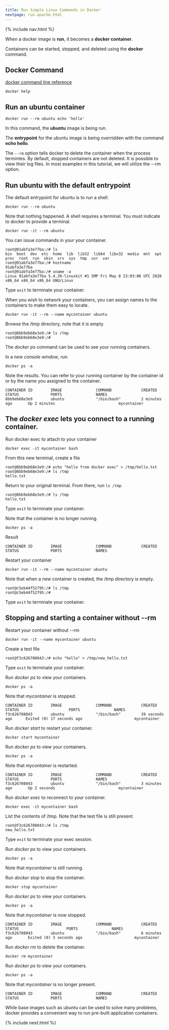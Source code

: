 ```yaml
---
title: Run Simple Linux Commands in Docker
nextpage: run.apache.html
---
```


{% include nav.html %}

When a docker image is **run**, it becomes a **docker container**.  

Containers can be started, stopped, and deleted using the **docker** command.

## Docker Command
[docker command line reference](https://docs.docker.com/engine/reference/commandline/docker/)

```
docker help
```

## Run an ubuntu container

```
docker run --rm ubuntu echo 'hello'
```

In this command, the **ubuntu** image is being run.  

The **entrypoint** for the ubuntu image is being overridden with the command **echo hello**.

The `--rm` option tells docker to delete the container when the process termintes.  By default, stopped containers are not deleted.  It is possible to view their log files.  In most examples in this tutorial, we will utilize the --rm option.

## Run ubuntu with the default entrypoint

The default entrypoint for ubuntu is to run a shell. 

```
docker run --rm ubuntu 
```

Note that nothing happened.  A shell requires a terminal.  You must indicate to docker to provide a terminal.

```
docker run -it --rm ubuntu 
```

You can issue commands in your your container.
```
root@91abfa3e77ba:/# ls
bin  boot  dev  etc  home  lib  lib32  lib64  libx32  media  mnt  opt  proc  root  run  sbin  srv  sys  tmp  usr  var
root@91abfa3e77ba:/# hostname
91abfa3e77ba
root@91abfa3e77ba:/# uname -a
Linux 91abfa3e77ba 5.4.39-linuxkit #1 SMP Fri May 8 23:03:06 UTC 2020 x86_64 x86_64 x86_64 GNU/Linux
```

Type `exit` to terminate your container.

When you wish to network your containers, you can assign names to the containers to make them easy to locate.

```
docker run -it --rm --name mycontainer ubuntu 
```

Browse the /tmp directory, note that it is empty

```
root@8bb9eb68e3e9:/# ls /tmp
root@8bb9eb68e3e9:/# 
```

The *docker ps* command can be used to see your running containers.

In a *new console window*, run 

```
docker ps -a
```

Note the results.  You can refer to your running container by the container id or by the name you assigned to the container.
```
CONTAINER ID        IMAGE               COMMAND             CREATED             STATUS              PORTS               NAMES
8bb9eb68e3e9        ubuntu              "/bin/bash"         2 minutes ago       Up 2 minutes                            mycontainer
```

## The *docker exec* lets you connect to a running container.

Run docker exec to attach to your container
```
docker exec -it mycontainer bash
```

From this new terminal, create a file
```
root@8bb9eb68e3e9:/# echo "hello from docker exec" > /tmp/hello.txt
root@8bb9eb68e3e9:/# ls /tmp
hello.txt
```

Return to your original terminal.  From there, run `ls /tmp`
```
root@8bb9eb68e3e9:/# ls /tmp
hello.txt
```

Type `exit` to terminate your container.

Note that the container is no longer running.

```
docker ps -a
```

Result
```
CONTAINER ID        IMAGE               COMMAND             CREATED             STATUS              PORTS               NAMES
```

Restart your container
```
docker run -it --rm --name mycontainer ubuntu 
```

Note that when a new container is created, the /tmp directory is empty.

```
root@c5eb44f52795:/# ls /tmp
root@c5eb44f52795:/# 
```

Type `exit` to terminate your container.

## Stopping and starting a container without --rm

Restart your container without --rm
```
docker run -it --name mycontainer ubuntu 
```

Create a test file
```
root@f3c626708043:/# echo "hello" > /tmp/new_hello.txt
```

Type `exit` to terminate your container.

Run *docker ps* to view your containers.  
```
docker ps -a
```

Note that *mycontainer* is stopped.

```
CONTAINER ID        IMAGE               COMMAND             CREATED             STATUS                      PORTS               NAMES
f3c626708043        ubuntu              "/bin/bash"         39 seconds ago      Exited (0) 17 seconds ago                       mycontainer
```

Run *docker start* to restart your container.
```
docker start mycontainer
```

Run *docker ps* to view your containers.  
```
docker ps -a
```

Note that *mycontainer* is restarted.
```
CONTAINER ID        IMAGE               COMMAND             CREATED             STATUS              PORTS               NAMES
f3c626708043        ubuntu              "/bin/bash"         3 minutes ago       Up 2 seconds                            mycontainer
```

Run *docker exec* to reconnect to your container.  
```
docker exec -it mycontainer bash
```


List the contents of /tmp.  Note that the test file is still present.

```
root@f3c626708043:/# ls /tmp
new_hello.txt
```

Type `exit` to terminate your exec session.

Run *docker ps* to view your containers.  
```
docker ps -a
```

Note that *mycontainer* is still running.

Run *docker stop* to stop the container.
```
docker stop mycontainer
```

Run *docker ps* to view your containers.  
```
docker ps -a
```

Note that *mycontainer* is now stopped.
```
CONTAINER ID        IMAGE               COMMAND             CREATED             STATUS                     PORTS               NAMES
f3c626708043        ubuntu              "/bin/bash"         6 minutes ago       Exited (0) 3 seconds ago                       mycontainer
```

Run *docker rm* to delete the container.
```
docker rm mycontainer
```

Run *docker ps* to view your containers.  
```
docker ps -a
```

Note that *mycontainer* is no longer present.
```
CONTAINER ID        IMAGE               COMMAND             CREATED             STATUS              PORTS               NAMES
```

While base images such as ubuntu can be used to solve many problems, docker provides a convenient way to run pre-built application containers.

{% include next.html %}